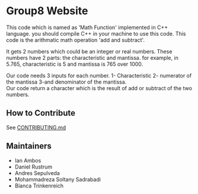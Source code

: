 # Group8 Website

This code which is named as 'Math Function' implemented in C++ language. you should compile C++ in your machine to use this code.
This code is the arithmatic math operation 'add and subtract'.

It gets 2 numbers which could be an integer or real numbers. These numbers have 2 parts: the characteristic and mantissa. for example, in 5.765, 
characteristic is 5 and mantissa is 765 over 1000.  

Our code needs 3 inputs for each number. 1- Characteristic 2- numerator of the mantissa 3-and denominator of the mantissa.  
Our code return a character which is the result of add or subtract of the two numbers.

## How to Contribute
See [CONTRIBUTING.md](contributing.md)

## Maintainers
* Ian Ambos
* Daniel Rustrum
* Andres Sepulveda
* Mohammadreza Soltany Sadrabadi
* Bianca Trinkenreich


